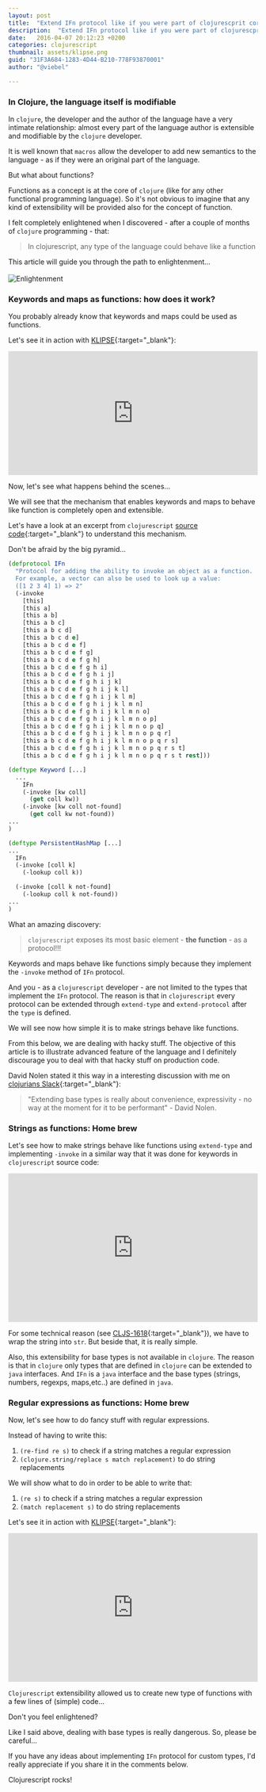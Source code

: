 ```yaml
---
layout: post
title:  "Extend IFn protocol like if you were part of clojurescprit core team"
description:  "Extend IFn protocol like if you were part of clojurescprit core team"
date:   2016-04-07 20:12:23 +0200
categories: clojurescript
thumbnail: assets/klipse.png
guid: "31F3A684-1283-4D44-B210-778F93870001"
author: "@viebel"

---
```


### In Clojure, the language itself is modifiable

In `clojure`, the developer and the author of the language have a very intimate relationship: almost every part of the language author is extensible and modifiable by the `clojure` developer. 

It is well known that `macros` allow the developer to add new semantics to the language - as if they were an original part of the language.

But what about functions?

Functions as a concept is at the core of `clojure` (like for any other functional programming language). So it's not obvious to imagine that any kind of extensibility will be provided also for the concept of function.

I felt completely enlightened when I discovered - after a couple of months of `clojure` programming - that:

> In clojurescript, any type of the language could behave like a function


This article will guide you through the path to enlightenment...
<br>
<br>
![Enlightenment](/assets/enlightenment.jpg)

### Keywords and maps as functions: how does it work?

You probably already know that keywords and maps could be used as functions.

Let's see it in action with [KLIPSE][app-url]{:target="_blank"}:

<iframe frameborder="0" width="100%" height="250px"
    src= 
    "http://app.klipse.tech/?eval_only=1&cljs_in=%5B%0A%20%20(%3Aa%20%7B%3Aa%20%22A%22%7D)%20%3B%20regular%20%22keyword%20get%22%0A%20%20(%3Aa%20%20%7B%7D%20%3An%2Fa)%20%3B%20%22keyword%20get%22%20-%20with%20not-found%20values%20like%20%60get%60%20https%3A%2F%2Fclojuredocs.org%2Fclojure.core%2Fget%20%0A%0A%20%20(%7B%3Aa%20%22A%22%7D%20%3Aa)%20%3B%20regular%20%22map%20get%22%0A%20%20(%7B%7D%20%3Aa%20%3An%2Fa)%20%3B%20%22map%20get%22%20-%20with%20not-found%20values%20like%20%60get%60%20https%3A%2F%2Fclojuredocs.org%2Fclojure.core%2Fget%0A%5D">
</iframe>

Now, let's see what happens behind the scenes...

We will see that the mechanism that enables keywords and maps to behave like function is completely open and extensible.

Let's have a look at an excerpt from `clojurescript` [source code](https://github.com/clojure/clojurescript/blob/master/src/main/cljs/cljs/core.cljs#L435){:target="_blank"} to understand this mechanism.

Don't be afraid by the big pyramid...

~~~clojure
(defprotocol IFn
  "Protocol for adding the ability to invoke an object as a function.
  For example, a vector can also be used to look up a value:
  ([1 2 3 4] 1) => 2"
  (-invoke
    [this]
    [this a]
    [this a b]
    [this a b c]
    [this a b c d]
    [this a b c d e]
    [this a b c d e f]
    [this a b c d e f g]
    [this a b c d e f g h]
    [this a b c d e f g h i]
    [this a b c d e f g h i j]
    [this a b c d e f g h i j k]
    [this a b c d e f g h i j k l]
    [this a b c d e f g h i j k l m]
    [this a b c d e f g h i j k l m n]
    [this a b c d e f g h i j k l m n o]
    [this a b c d e f g h i j k l m n o p]
    [this a b c d e f g h i j k l m n o p q]
    [this a b c d e f g h i j k l m n o p q r]
    [this a b c d e f g h i j k l m n o p q r s]
    [this a b c d e f g h i j k l m n o p q r s t]
    [this a b c d e f g h i j k l m n o p q r s t rest]))

(deftype Keyword [...]
  ...
    IFn
    (-invoke [kw coll]
      (get coll kw))
    (-invoke [kw coll not-found]
      (get coll kw not-found))
...
)

(deftype PersistentHashMap [...]
...
  IFn
  (-invoke [coll k]
    (-lookup coll k))

  (-invoke [coll k not-found]
    (-lookup coll k not-found))
...
)

~~~

What an amazing discovery: 

> `clojurescript` exposes its most basic element - **the function** - as a protocol!!!

Keywords and maps behave like functions simply because they implement the `-invoke` method of `IFn` protocol.

And you - as a `clojurescript` developer - are not limited to the types that implement the `IFn` protocol. The reason is that in `clojurescript` every protocol can be extended through `extend-type` and `extend-protocol` after the `type` is defined. 


We will see now  how simple it is to make strings behave like functions.

From this below, we are dealing with hacky stuff. The objective of this article is to illustrate advanced feature of the language and I definitely discourage you to deal with that hacky stuff on production code.

David Nolen stated it this way in a interesting discussion with me on [clojurians Slack](https://clojurians.slack.com/){:target="_blank"}:

> "Extending base types is really about convenience, expressivity - no way at the moment for it to be performant" - David Nolen.

### Strings as functions: Home brew
Let's see how to make strings behave like functions using `extend-type` and implementing `-invoke` in a similar way that it was done for keywords in `clojurescript` source code:


<iframe frameborder="0" width="100%" height="300px"
    src= 
    "http://app.klipse.tech/?cljs_in=(ns%20my.playground)%0A%0A%0A(extend-type%20js%2FString%0A%20%20IFn%0A%20%20(-invoke%20%0A%20%20%20%20(%5Bs%20coll%5D%0A%20%20%20%20%20(get%20coll%20(str%20s)))%0A%20%20%20%20(%5Bs%20coll%20not-found%5D%0A%20%20%20%20%20(get%20coll%20(str%20s)%20not-found))))%0A%0A%5B(%22a%22%20%7B%22a%22%20%22A%22%7D)%20%3B%20regular%20%22string%20get%22%0A(%22a%22%20%20%7B%7D%20%3An%2Fa)%20%20%3B%20%22string%20get%22%20works%20also%20with%20not-found%20values%20like%20%60get%60%20https%3A%2F%2Fclojuredocs.org%2Fclojure.core%2Fget%20%0A%5D&eval_only=1">
</iframe>

For some technical reason (see [CLJS-1618](http://dev.clojure.org/jira/browse/CLJS-1618){:target="_blank"}), we have to wrap the string into `str`. But beside that, it is really simple.


Also, this extensibility for base types is not available in `clojure`. The reason is that in `clojure` only types that are defined in `clojure` can be extended to `java` interfaces. And `IFn` is a `java` interface and the base types (strings, numbers, regexps, maps,etc..) are defined in `java`.

### Regular expressions as functions: Home brew

Now, let's see how to do fancy stuff with regular expressions.

Instead of having to write this:

1. `(re-find re s)` to check if a string matches a regular expression
2. `(clojure.string/replace s match replacement)` to do string replacements

We will show what to do in order to be able to write that:

1. `(re s)` to check if a string matches a regular expression
2. `(match replacement s)` to do string replacements

Let's see it in action with [KLIPSE][app-url]{:target="_blank"}:


<iframe frameborder="0" width="100%" height="300px"
    src= 
    "http://app.klipse.tech/?eval_only=1&cljs_in=(ns%20my.regexp%0A%20%20(%3Arequire%20%5Bclojure.string%20%3Aas%20string%5D))%0A%0A(extend-type%20js%2FRegExp%0A%20%20%20%20IFn%0A%20%20%20%20(-invoke%20%0A%20%20%20%20%20%20(%5Bmatch%20s%5D%20(re-find%20match%20s))%0A%20%20%20%20%20%20(%5Bmatch%20replacement%20s%5D%20(string%2Freplace%20s%20match%20replacement))))%0A%0A%0A%5B%0A%20%20(%23%22clojure%22%20%22clojurescript%22)%0A%20%20(%23%22clojure%22%20%22clojurescript%22%20%22clojure%20rocks%22)%0A%5D%0A">
</iframe>


`Clojurescript` extensibility allowed us to create new type of functions with a few lines of (simple) code...

Don't you feel enlightened?

Like I said above, dealing with base types is really dangerous. So, please be careful...

If you have any ideas about implementing `IFn` protocol for custom types, I'd really appreciate if you share it in the comments below.

Clojurescript rocks!

[app-url]: http://app.klipse.tech?blog=klipse

